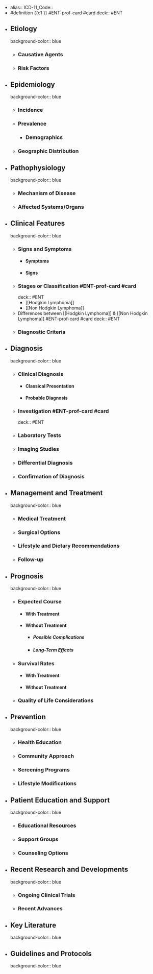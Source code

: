 - alias::
  ICD-11_Code::
- #definition {{c1 }}  #ENT-prof-card #card
    deck:: #ENT
- ## Etiology
  background-color:: blue
	- ### Causative Agents
	- ### Risk Factors
- ## Epidemiology
  background-color:: blue
	- ### Incidence
	- ### Prevalence
		- ### Demographics
	- ### Geographic Distribution
- ## Pathophysiology
  background-color:: blue
	- ### Mechanism of Disease
	- ### Affected Systems/Organs
- ## Clinical Features
  background-color:: blue
	- ### Signs and Symptoms
		- #### Symptoms
		- #### Signs
	- ### Stages or Classification  #ENT-prof-card #card
	    deck:: #ENT
		- [[Hodgkin Lymphoma]]
		- [[Non Hodgkin Lymphoma]]
	- Differences between [[Hodgkin Lymphoma]] & [[Non Hodgkin Lymphoma]]  #ENT-prof-card #card
	    deck:: #ENT
	- ### Diagnostic Criteria
- ## Diagnosis
  background-color:: blue
	- ### Clinical Diagnosis
		- #### Classical Presentation
		- #### Probable Diagnosis
	- ### Investigation  #ENT-prof-card #card
	    deck:: #ENT
	- ### Laboratory Tests
	- ### Imaging Studies
	- ### Differential Diagnosis
	- ### Confirmation of Diagnosis
- ## Management and Treatment
  background-color:: blue
	- ### Medical Treatment
	- ### Surgical Options
	- ### Lifestyle and Dietary Recommendations
	- ### Follow-up
- ## Prognosis
  background-color:: blue
	- ### Expected Course
		- #### With Treatment
		- #### Without Treatment
			- ##### Possible Complications
			- ##### Long-Term Effects
	- ### Survival Rates
		- #### With Treatment
		- #### Without Treatment
	- ### Quality of Life Considerations
- ## Prevention
  background-color:: blue
	- ### Health Education
	- ### Community Approach
	- ### Screening Programs
	- ### Lifestyle Modifications
- ## Patient Education and Support
  background-color:: blue
	- ### Educational Resources
	- ### Support Groups
	- ### Counseling Options
- ## Recent Research and Developments
  background-color:: blue
	- ### Ongoing Clinical Trials
	- ### Recent Advances
- ## Key Literature
  background-color:: blue
- ## Guidelines and Protocols
  background-color:: blue